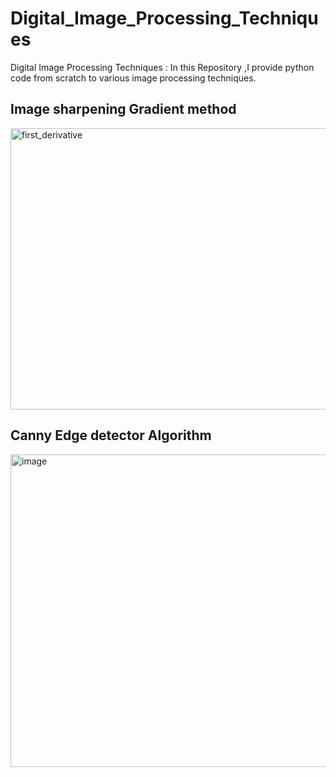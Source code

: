 # Digital_Image_Processing_Techniques
Digital Image Processing Techniques : In this Repository ,I provide python code from scratch to various image processing techniques.

<h2> Image sharpening Gradient method </h3>
<img width="900"  height ='450' alt="first_derivative" src="https://github.com/ankitaanand28/Digital_Image_Processing_Techniques/assets/95133586/768d097d-1a15-444f-8809-0d91dd8121f7">

<h2> Canny Edge detector Algorithm </h2>
<img width="800"  height ='500' alt="image" src="https://github.com/ankitaanand28/Digital_Image_Processing_Techniques/assets/95133586/455c2f89-f42e-41fd-8222-27e58678a163">


